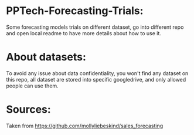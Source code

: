 # PPTech-Forecasting-Trials:
Some forecasting models trials on different dataset, go into different repo and open local readme to have more details about how to use it.


# About datasets:  
To avoid any issue about data confidentiality, you won't find any dataset on this repo, all dataset are stored into specific googledrive, and only allowed people can use them.


# Sources: 
Taken from https://github.com/mollyliebeskind/sales_forecasting

